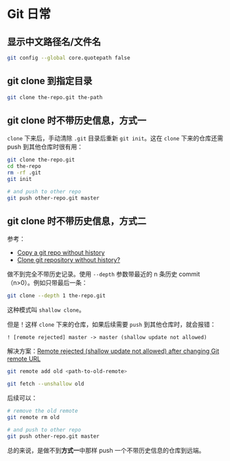 # Git 日常

## 显示中文路径名/文件名

```bash
git config --global core.quotepath false
```

## git clone 到指定目录

```bash
git clone the-repo.git the-path
```

## git clone 时不带历史信息，方式一

`clone` 下来后，手动清除 `.git` 目录后重新 `git init`。这在 `clone` 下来的仓库还需 push 到其他仓库时很有用：

```bash
git clone the-repo.git
cd the-repo
rm -rf .git
git init

# and push to other repo
git push other-repo.git master
```

## git clone 时不带历史信息，方式二

参考：

- [Copy a git repo without history](https://stackoverflow.com/questions/29368837/copy-a-git-repo-without-history)
- [Clone git repository without history?](https://stackoverflow.com/questions/30001304/clone-git-repository-without-history/30001366)

做不到完全不带历史记录。使用 `--depth` 参数带最近的 n 条历史 commit（n>0）。例如只带最后一条：

```bash
git clone --depth 1 the-repo.git
```

这种模式叫 `shallow clone`。

但是！这样 `clone` 下来的仓库，如果后续需要 `push` 到其他仓库时，就会报错：

```console
! [remote rejected] master -> master (shallow update not allowed)
```

解决方案：[Remote rejected (shallow update not allowed) after changing Git remote URL](https://stackoverflow.com/questions/28983842/remote-rejected-shallow-update-not-allowed-after-changing-git-remote-url)

```bash
git remote add old <path-to-old-remote>

git fetch --unshallow old
```

后续可以：

```bash
# remove the old remote
git remote rm old

# and push to other repo
git push other-repo.git master
```

总的来说，是做不到**方式一**中那样 push 一个不带历史信息的仓库到远端。